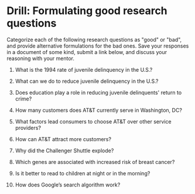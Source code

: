 # Drill: Formulating good research questions
Categorize each of the following research questions as "good" or "bad", and provide alternative formulations for the bad ones. Save your responses in a document of some kind, submit a link below, and discuss your reasoning with your mentor.

1. What is the 1994 rate of juvenile delinquency in the U.S.?

2. What can we do to reduce juvenile delinquency in the U.S.?

3. Does education play a role in reducing juvenile delinquents' return to crime?

4. How many customers does AT&T currently serve in Washington, DC?

5. What factors lead consumers to choose AT&T over other service providers?

6. How can AT&T attract more customers?

7. Why did the Challenger Shuttle explode?

8. Which genes are associated with increased risk of breast cancer?

9. Is it better to read to children at night or in the morning?

10. How does Google’s search algorithm work?
